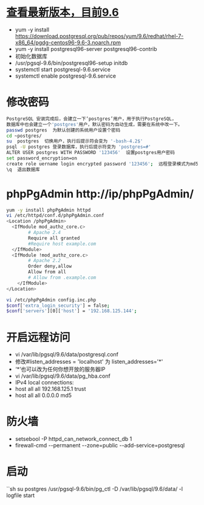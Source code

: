 # [查看最新版本，目前9.6](https://yum.postgresql.org/)
- yum -y install https://download.postgresql.org/pub/repos/yum/9.6/redhat/rhel-7-x86_64/pgdg-centos96-9.6-3.noarch.rpm
- yum -y install postgresql96-server postgresql96-contrib
- 初始化数据库
- /usr/pgsql-9.6/bin/postgresql96-setup initdb
- systemctl start postgresql-9.6.service
- systemctl enable postgresql-9.6.service
# 修改密码
```sh
PostgreSQL 安装完成后，会建立一下‘postgres’用户，用于执行PostgreSQL，
数据库中也会建立一个'postgres'用户，默认密码为自动生成，需要在系统中改一下。
passwd postgres  为默认创建的系统用户设置个密码
cd ~postgres/
su  postgres  切换用户，执行后提示符会变为 '-bash-4.2$'
psql -U postgres 登录数据库，执行后提示符变为 'postgres=#'
ALTER USER postgres WITH PASSWORD '123456'  设置postgres用户密码
set password_encryption=on
create role uername login encrypted password '123456';  远程登录模式为md5要这样，但好像修改密码无效？
\q  退出数据库
```
# phpPgAdmin   http://ip/phpPgAdmin/
```sh
yum -y install phpPgAdmin httpd
vi /etc/httpd/conf.d/phpPgAdmin.conf
<Location /phpPgAdmin>
  <IfModule mod_authz_core.c>
        # Apache 2.4
        Require all granted
        #Require host example.com
  </IfModule>
  <IfModule !mod_authz_core.c>
        # Apache 2.2
        Order deny,allow
        Allow from all
        # Allow from .example.com
    </IfModule>
</Location>

vi /etc/phpPgAdmin config.inc.php
$conf['extra_login_security'] = false;
$conf['servers'][0]['host'] = '192.168.125.144';
```
# 开启远程访问
- vi /var/lib/pgsql/9.6/data/postgresql.conf
- 修改#listen_addresses = 'localhost'  为  listen_addresses='*'
- ‘*’也可以改为任何你想开放的服务器IP
- vi /var/lib/pgsql/9.6/data/pg_hba.conf
- IPv4 local connections:
- host  all    all    192.168.125.1      trust   
- host  all    all    0.0.0.0    md5
# 防火墙
- setsebool -P httpd_can_network_connect_db 1
- firewall-cmd --permanent --zone=public --add-service=postgresql
# 启动
``sh
su postgres
/usr/pgsql-9.6/bin/pg_ctl -D /var/lib/pgsql/9.6/data/ -l logfile start

```

